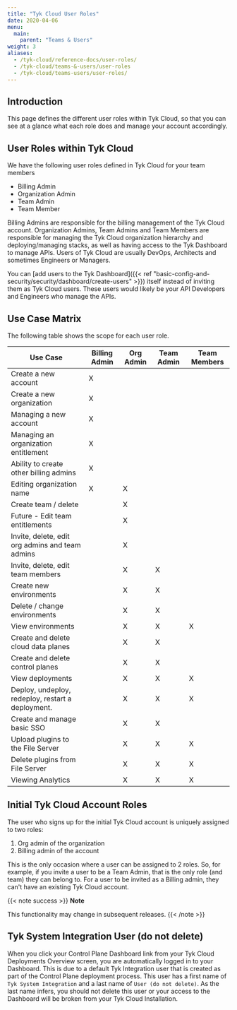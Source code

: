 ```yaml
---
title: "Tyk Cloud User Roles"
date: 2020-04-06
menu:
  main:
    parent: "Teams & Users"
weight: 3
aliases:
  - /tyk-cloud/reference-docs/user-roles/
  - /tyk-cloud/teams-&-users/user-roles
  - /tyk-cloud/teams-users/user-roles/
---
```


## Introduction

This page defines the different user roles within Tyk Cloud, so that you can see at a glance what each role does and manage your account accordingly.

## User Roles within Tyk Cloud

We have the following user roles defined in Tyk Cloud for your team members

* Billing Admin
* Organization Admin
* Team Admin
* Team Member

Billing Admins are responsible for the billing management of the Tyk Cloud account. Organization Admins, Team Admins and Team Members are responsible for managing the Tyk Cloud organization hierarchy and deploying/managing stacks, as well as having access to the Tyk Dashboard to manage APIs. Users of Tyk Cloud are usually DevOps, Architects and sometimes Engineers or Managers.

You can [add users to the Tyk Dashboard]({{< ref "basic-config-and-security/security/dashboard/create-users" >}}) itself instead of inviting them as Tyk Cloud users. These users would likely be your API Developers and Engineers who manage the APIs.   

## Use Case Matrix

The following table shows the scope for each user role.


| Use Case                                          | Billing Admin | Org Admin | Team Admin | Team Members |
|---------------------------------------------------|---------------|-----------|------------|--------------|
| Create a new account                              | X             |           |            |              |
| Create a new organization                         | X             |           |            |              |
| Managing a new account                            | X             |           |            |              |
| Managing an organization entitlement              | X             |           |            |              |
| Ability to create other billing admins            | X             |           |            |              |
| Editing organization name                         | X             | X         |            |              |
| Create team / delete                              |               | X         |            |              |
| Future - Edit team entitlements                   |               | X         |            |              |
| Invite, delete, edit org admins and team admins   |               | X         |            |              |
| Invite, delete, edit team members                 |               | X         | X          |              |
| Create new environments                           |               | X         | X          |              |
| Delete / change environments                      |               | X         | X          |              |
| View environments                                 |               | X         | X          | X            |
| Create and delete cloud data planes               |               | X         | X          |              |
| Create and delete control planes                  |               | X         | X          |              |
| View deployments                                  |               | X         | X          | X            |
| Deploy, undeploy, redeploy, restart a deployment. |               | X         | X          | X            |
| Create and manage basic SSO                       |               | X         | X          |              |
| Upload plugins to the File Server                 |               | X         | X          | X            |
| Delete plugins from File Server                   |               | X         | X          | X            |
| Viewing Analytics                                 |               | X         | X          | X            |

## Initial Tyk Cloud Account Roles

The user who signs up for the initial Tyk Cloud account is uniquely assigned to two roles:

1. Org admin of the organization
2. Billing admin of the account

This is the only occasion where a user can be assigned to 2 roles. So, for example, if you invite a user to be a Team Admin, that is the only role (and team) they can belong to. For a user to be invited as a Billing admin, they can't have an existing Tyk Cloud account.

{{< note success >}}
**Note**
  
This functionality may change in subsequent releases.
{{< /note >}}

## Tyk System Integration User (do not delete)

When you click your Control Plane Dashboard link from your Tyk Cloud Deployments Overview screen, you are automatically logged in to your Dashboard. This is due to a default Tyk Integration user that is created as part of the Control Plane deployment process. This user has a first name of `Tyk System Integration` and a last name of `User (do not delete)`. As the last name infers, you should not delete this user or your access to the Dashboard will be broken from your Tyk Cloud Installation.
